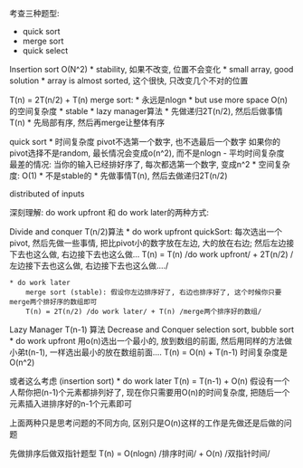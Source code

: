考查三种题型: 
* quick sort
* merge sort
* quick select

Insertion sort O(N^2)
    * stability, 如果不改变, 位置不会变化 
    * small array, good solution
    * array is almost sorted, 这个很快, 只改变几个不对的位置

T(n) = 2T(n/2) + T(n)
merge sort:
    * 永远是nlogn
    * but use more space O(n)的空间复杂度
    * stable
    * lazy manager算法
        * 先做递归2T(n/2), 然后后做事情 T(n)
        * 先局部有序, 然后再merge让整体有序

quick sort 
    * 时间复杂度
        pivot不选第一个数字, 也不选最后一个数字
        如果你的pivot选择不是random, 最长情况会变成o(n^2), 而不是nlogn - 平均时间复杂度
        最差的情况: 当你的输入已经排好序了, 每次都选第一个数字, 变成n^2
    * 空间复杂度: O(1)
    * 不是stable的
    * 先做事情T(n), 然后去做递归2T(n/2)

distributed of inputs

深刻理解: do work upfront 和 do work later的两种方式: 

Divide and conquer T(n/2)算法
    * do work upfront
        quickSort: 每次选出一个pivot, 然后先做一些事情, 把比pivot小的数字放在左边, 大的放在右边; 然后左边接下去也这么做, 右边接下去也这么做...
        T(n) = T(n) /do work upfront/ + 2T(n/2) /左边接下去也这么做, 右边接下去也这么做..../

    * do work later 
        merge sort (stable): 假设你左边排序好了, 右边也排序好了, 这个时候你只要merge两个排好序的数组即可
        T(n) = 2T(n/2) /do work later/ + T(n) /merge两个排序好的数组/ 

Lazy Manager T(n-1) 算法
Decrease and Conquer
selection sort, bubble sort
    * do work upfront
        用o(n)选出一个最小的, 放到数组的前面, 然后用同样的方法做小弟t(n-1), 一样选出最小的放在数组前面....
        T(n) = O(n) + T(n-1)
        时间复杂度是O(n^2)

或者这么考虑 (insertion sort)
    * do work later 
        T(n) = T(n-1) + O(n)
        假设有一个人帮你把(n-1)个元素都排列好了, 现在你只需要用O(n)的时间复杂度, 把随后一个元素插入进排序好的n-1个元素即可

上面两种只是思考问题的不同方向, 区别只是O(n)这样的工作是先做还是后做的问题

先做排序后做双指针题型
T(n) = O(nlogn) /排序时间/ + O(n) /双指针时间/ 
